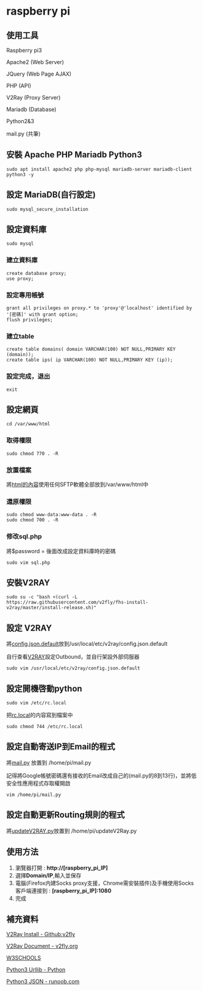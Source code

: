 raspberry pi
==============

使用工具
-------------
Raspberry pi3

Apache2 (Web Server)

JQuery (Web Page AJAX)

PHP (API)

V2Ray (Proxy Server)

Mariadb (Database)

Python2&3

mail.py (共筆)

安裝 Apache PHP Mariadb Python3
------------------------------
	sudo apt install apache2 php php-mysql mariadb-server mariadb-client python3 -y

設定 MariaDB(自行設定)
------------------------------
	sudo mysql_secure_installation 

設定資料庫
------------------------------
	sudo mysql

### 建立資料庫
	create database proxy;
	use proxy;

### 設定專用帳號
	grant all privileges on proxy.* to 'proxy'@'localhost' identified by '[密碼]' with grant option;
	flush privileges;

### 建立table
	create table domains( domain VARCHAR(100) NOT NULL,PRIMARY KEY (domain));
	create table ips( ip VARCHAR(100) NOT NULL,PRIMARY KEY (ip));
		
### 設定完成，退出
	exit
		
設定網頁
------------------------------
	cd /var/www/html

### 取得權限
	sudo chmod 770 . -R

### 放置檔案
將[html的內容](https://github.com/killer-cc/Breakthrough-the-wall-of-proxy-router/tree/main/html/ "Title")使用任何SFTP軟體全部放到/var/www/html中

### 還原權限
	sudo chmod www-data:www-data . -R
	sudo chmod 700 . -R

### 修改sql.php
將$password = 後面改成設定資料庫時的密碼

	sudo vim sql.php

安裝V2RAY
------------------------------
	sudo su -c "bash <(curl -L https://raw.githubusercontent.com/v2fly/fhs-install-v2ray/master/install-release.sh)"

設定 V2RAY
------------------------------
將[config.json.default](https://github.com/killer-cc/Breakthrough-the-wall-of-proxy-router/blob/main/v2ray-config/config.json.default/ "Title")放到/usr/local/etc/v2ray/config.json.default

自行查看[V2RAY](https://www.v2fly.org/config/overview.html "Title")設定Outbound，並自行架設外部伺服器

	sudo vim /usr/local/etc/v2ray/config.json.default

設定開機啓動python
------------------------------
	sudo vim /etc/rc.local

把[rc.local](https://github.com/killer-cc/Breakthrough-the-wall-of-proxy-router/blob/main/etc/rc.local/ "Title")的内容寫到檔案中

	sudo chmod 744 /etc/rc.local

設定自動寄送IP到Email的程式
------------------------------

將[mail.py](https://github.com/killer-cc/Breakthrough-the-wall-of-proxy-router/blob/main/pi-home/mail.py/ "Title") 放置到 /home/pi/mail.py

記得將Google帳號密碼還有接收的Email改成自己的(mail.py的8到13行)，並將低安全性應用程式存取權開啟

	vim /home/pi/mail.py

設定自動更新Routing規則的程式
------------------------------

將[updateV2RAY.py](https://github.com/killer-cc/Breakthrough-the-wall-of-proxy-router/blob/main/pi-home/updateV2RAY.py/ "Title")放置到 /home/pi/updateV2Ray.py



使用方法
------------------------------
1. 瀏覽器打開 : **http://[raspberry_pi_IP]**
2. 選擇**Domain/IP**,輸入並保存
3. 電腦(Firefox内建Socks proxy支援，Chrome需安裝插件)及手機使用Socks客戶端連接到 : **[raspberry_pi_IP]:1080**
4. 完成

補充資料
-------------------------
[V2Ray Install - Github:v2fly](https://github.com/v2fly/fhs-install-v2ray "Title")

[V2Ray Document - v2fly.org](https://www.v2fly.org/config/overview.html "Title")

[W3SCHOOLS](https://www.w3schools.com/ "Title")

[Python3 Urllib - Python](https://docs.python.org/3/library/urllib.request.html#module-urllib.request "Title")

[Python3 JSON - runoob.com](https://www.runoob.com/python/python-json.html "Title")
